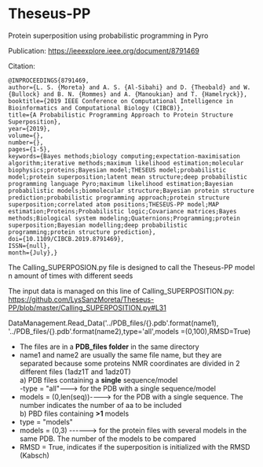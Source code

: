 # Theseus-PP
Protein superposition using probabilistic programming in Pyro


Publication: https://ieeexplore.ieee.org/document/8791469

Citation:
```
@INPROCEEDINGS{8791469,
author={L. S. {Moreta} and A. S. {Al-Sibahi} and D. {Theobald} and W. {Bullock} and B. N. {Rommes} and A. {Manoukian} and T. {Hamelryck}},
booktitle={2019 IEEE Conference on Computational Intelligence in Bioinformatics and Computational Biology (CIBCB)},
title={A Probabilistic Programming Approach to Protein Structure Superposition},
year={2019},
volume={},
number={},
pages={1-5},
keywords={Bayes methods;biology computing;expectation-maximisation algorithm;iterative methods;maximum likelihood estimation;molecular biophysics;proteins;Bayesian model;THESEUS model;probabilistic model;protein superposition;latent mean structure;deep probabilistic programming language Pyro;maximum likelihood estimation;Bayesian probabilistic models;biomolecular structure;Bayesian protein structure prediction;probabilistic programming approach;protein structure superposition;correlated atom positions;THESEUS-PP model;MAP estimation;Proteins;Probabilistic logic;Covariance matrices;Bayes methods;Biological system modeling;Quaternions;Programming;protein superposition;Bayesian modelling;deep probabilistic programming;protein structure prediction},
doi={10.1109/CIBCB.2019.8791469},
ISSN={null},
month={July},}
```



The Calling_SUPERPOSION.py file is designed to call the Theseus-PP model n amount of times with different seeds



The input data is managed on this line of Calling_SUPERPOSITION.py: https://github.com/LysSanzMoreta/Theseus-PP/blob/master/Calling_SUPERPOSITION.py#L31

DataManagement.Read_Data('../PDB_files/{}.pdb'.format(name1), '../PDB_files/{}.pdb'.format(name2),type='all',models =(0,100),RMSD=True)

- The files are in a **PDB_files folder** in the same directory
- name1 and name2 are usually the same file name, but they are separated because some proteins NMR coordinates are divided in 2 different files (1adz1T and 1adz0T)<br/>
a) PDB files containing a **single** sequence/model<br/>
-type = "all"---> for the PDB with a single sequence/model
- models = (0,len(seq))----> for the PDB with a single sequence. The number indicates the number of aa to be included<br/>
b) PBD files containing **>1** models <br/>
- type = "models"
- models = (0,3) ------> for the protein files with several models in the same PDB. The number of the models to be compared
- RMSD = True, indicates if the superposition is initialized with the RMSD (Kabsch)
